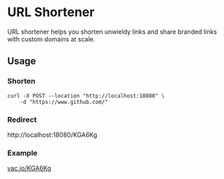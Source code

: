 # URL Shortener

URL shortener helps you shorten unwieldy links and share branded links with custom domains at scale.

## Usage

### Shorten

```shell
curl -X POST --location "http://localhost:18080" \
    -d "https://www.github.com/"
```

### Redirect

http://localhost:18080/KGA6Kg

### Example

[vac.io/KGA6Kg](https://vac.io/KGA6Kg)
